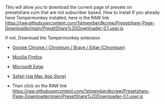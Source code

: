 This will allow you to download the current page of presets on presetshare.com that are not subscriber based.
How to install 
If you already have Tampermonkey installed, here is the RAW link https://raw.githubusercontent.com/1stmemberdkcrew/Presetshare-Page-Downloader/main/PresetShare%20Downloader-0.1.user.js

If not, Download the Tampermonkey extension
  - [Google Chrome / Chromium / Brave / Edge (Chromium)](https://chrome.google.com/webstore/detail/tampermonkey/dhdgffkkebhmkfjojejmpbldmpobfkfo)
  - [Mozilla Firefox](https://addons.mozilla.org/en-US/firefox/addon/tampermonkey/)
  - [Microsoft Edge](https://microsoftedge.microsoft.com/addons/detail/tampermonkey/dhdgffkkebhmkfjojejmpbldmpobfkfo)
  - [Safari (via Mac App Store)](https://apps.apple.com/app/tampermonkey/id1482490089)

  - Then click on the RAW link https://raw.githubusercontent.com/1stmemberdkcrew/Presetshare-Page-Downloader/main/PresetShare%20Downloader-0.1.user.js
